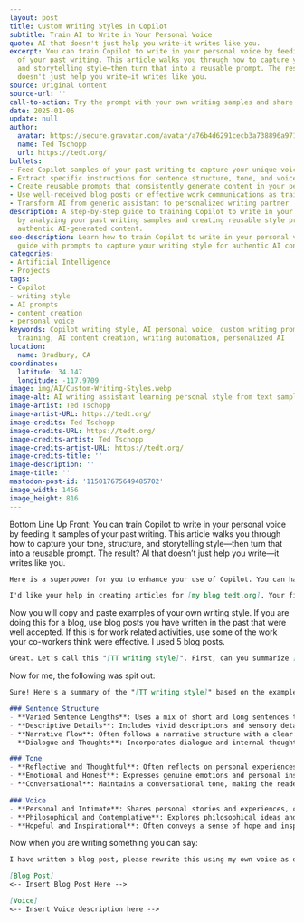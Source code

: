 ```yaml
---
layout: post
title: Custom Writing Styles in Copilot
subtitle: Train AI to Write in Your Personal Voice
quote: AI that doesn't just help you write—it writes like you.
excerpt: You can train Copilot to write in your personal voice by feeding it samples
  of your past writing. This article walks you through how to capture your tone, structure,
  and storytelling style—then turn that into a reusable prompt. The result? AI that
  doesn't just help you write—it writes like you.
source: Original Content
source-url: ''
call-to-action: Try the prompt with your own writing samples and share your results
date: 2025-01-06
update: null
author:
  avatar: https://secure.gravatar.com/avatar/a76b4d6291cecb3a738896a971bfb903?s=512&d=mp&r=g
  name: Ted Tschopp
  url: https://tedt.org/
bullets:
- Feed Copilot samples of your past writing to capture your unique voice and style
- Extract specific instructions for sentence structure, tone, and voice characteristics
- Create reusable prompts that consistently generate content in your personal style
- Use well-received blog posts or effective work communications as training examples
- Transform AI from generic assistant to personalized writing partner
description: A step-by-step guide to training Copilot to write in your personal voice
  by analyzing your past writing samples and creating reusable style prompts for consistent,
  authentic AI-generated content.
seo-description: Learn how to train Copilot to write in your personal voice. Step-by-step
  guide with prompts to capture your writing style for authentic AI content generation.
categories:
- Artificial Intelligence
- Projects
tags:
- Copilot
- writing style
- AI prompts
- content creation
- personal voice
keywords: Copilot writing style, AI personal voice, custom writing prompts, Copilot
  training, AI content creation, writing automation, personalized AI
location:
  name: Bradbury, CA
coordinates:
  latitude: 34.147
  longitude: -117.9709
image: img/AI/Custom-Writing-Styles.webp
image-alt: AI writing assistant learning personal style from text samples
image-artist: Ted Tschopp
image-artist-URL: https://tedt.org/
image-credits: Ted Tschopp
image-credits-URL: https://tedt.org/
image-credits-artist: Ted Tschopp
image-credits-artist-URL: https://tedt.org/
image-credits-title: ''
image-description: ''
image-title: ''
mastodon-post-id: '115017675649485702'
image_width: 1456
image_height: 816
---
```

Bottom Line Up Front: You can train Copilot to write in your personal voice by feeding it samples of your past writing. This article walks you through how to capture your tone, structure, and storytelling style—then turn that into a reusable prompt. The result? AI that doesn’t just help you write—it writes like you.
 
```markdown
Here is a superpower for you to enhance your use of Copilot. You can have Copilot write something in your own style of writing.  Click on the link and head on over to Copilot for Web and use this prompt.  Make changes 

I'd like your help in creating articles for [my blog tedt.org]. Your first task will be to understand my writing style based on examples that I give you. After that, we'll create some content. To start, please say GO AHEAD and I will paste examples of my writing. Keep saying GO AHEAD and I will paste new examples. When I am done I will give you additional instructions. 
```
Now you will copy and paste examples of your own writing style. If you are doing this for a blog, use blog posts you have written in the past that were well accepted. If this is for work related activities, use some of the work your co-workers think were effective. I used 5 blog posts.

```markdown
Great. Let's call this "[TT writing style]". First, can you summarize [TT writing style] in a bullet points? Focus on the sentence structure, tone and voice so that I can give your description to someone else to emulate my style of writing.
```

Now for me, the following was spit out:

```markdown
Sure! Here's a summary of the "[TT writing style]" based on the examples you provided:

### Sentence Structure
- **Varied Sentence Lengths**: Uses a mix of short and long sentences to create a natural flow.
- **Descriptive Details**: Includes vivid descriptions and sensory details to paint a clear picture.
- **Narrative Flow**: Often follows a narrative structure with a clear beginning, middle, and end.
- **Dialogue and Thoughts**: Incorporates dialogue and internal thoughts to add depth and perspective.

### Tone
- **Reflective and Thoughtful**: Often reflects on personal experiences and deeper meanings.
- **Emotional and Honest**: Expresses genuine emotions and personal insights.
- **Conversational**: Maintains a conversational tone, making the reader feel engaged and connected.

### Voice
- **Personal and Intimate**: Shares personal stories and experiences, creating an intimate connection with the reader.
- **Philosophical and Contemplative**: Explores philosophical ideas and contemplative thoughts.
- **Hopeful and Inspirational**: Often conveys a sense of hope and inspiration, especially in relation to faith and spirituality.
```

Now when you are writing something you can say:

```Markdown
I have written a blog post, please rewrite this using my own voice as defined in the Voice section of this prompt.  

[Blog Post]
<-- Insert Blog Post Here -->

[Voice]
<-- Insert Voice description here -->
```